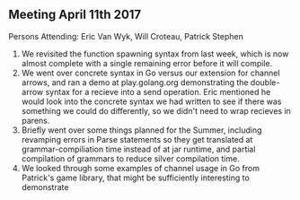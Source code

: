 ## Meeting April 11th 2017

Persons Attending: Eric Van Wyk, Will Croteau, Patrick Stephen

1.  We revisited the function spawning syntax from last week, which is now almost complete
    with a single remaining error before it will compile. 
2.  We went over concrete syntax in Go versus our extension for channel arrows, and ran a demo
    at play.golang.org demonstrating the double-arrow syntax for a recieve into a send
    operation. Eric mentioned he would look into the concrete syntax we had written to see if
    there was something we could do differently, so we didn't need to wrap recieves in parens.
3.  Briefly went over some things planned for the Summer, including revamping errors in Parse
    statements so they get translated at grammar-compiliation time instead of at jar runtime,
    and partial compilation of grammars to reduce silver compilation time.
4.  We looked through some examples of channel usage in Go from Patrick's game library, that 
    might be sufficiently interesting to demonstrate
